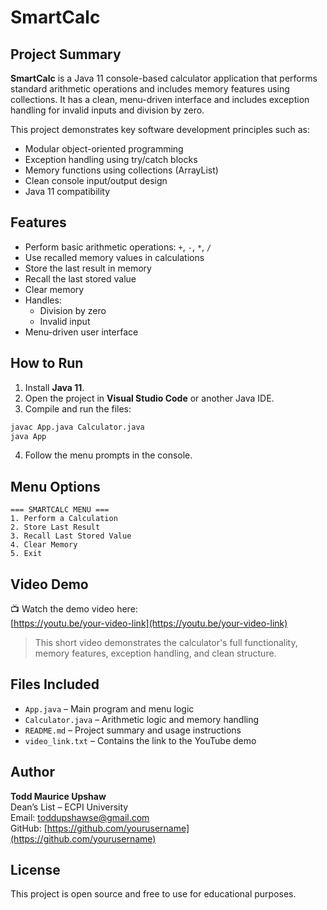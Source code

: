 # SmartCalc

## Project Summary

**SmartCalc** is a Java 11 console-based calculator application that performs standard arithmetic operations and includes memory features using collections. It has a clean, menu-driven interface and includes exception handling for invalid inputs and division by zero.

This project demonstrates key software development principles such as:

- Modular object-oriented programming
- Exception handling using try/catch blocks
- Memory functions using collections (ArrayList)
- Clean console input/output design
- Java 11 compatibility

## Features

- Perform basic arithmetic operations: `+`, `-`, `*`, `/`
- Use recalled memory values in calculations
- Store the last result in memory
- Recall the last stored value
- Clear memory
- Handles:
  - Division by zero
  - Invalid input
- Menu-driven user interface

## How to Run

1. Install **Java 11**.
2. Open the project in **Visual Studio Code** or another Java IDE.
3. Compile and run the files:

```bash
javac App.java Calculator.java
java App
```

4. Follow the menu prompts in the console.

## Menu Options

```
=== SMARTCALC MENU ===
1. Perform a Calculation
2. Store Last Result
3. Recall Last Stored Value
4. Clear Memory
5. Exit
```

## Video Demo

📺 Watch the demo video here:  
[https://youtu.be/your-video-link](https://youtu.be/your-video-link)

> This short video demonstrates the calculator's full functionality, memory features, exception handling, and clean structure.

## Files Included

- `App.java` – Main program and menu logic
- `Calculator.java` – Arithmetic logic and memory handling
- `README.md` – Project summary and usage instructions
- `video_link.txt` – Contains the link to the YouTube demo

## Author

**Todd Maurice Upshaw**  
Dean’s List – ECPI University  
Email: toddupshawse@gmail.com  
GitHub: [https://github.com/yourusername](https://github.com/yourusername)

## License

This project is open source and free to use for educational purposes.
